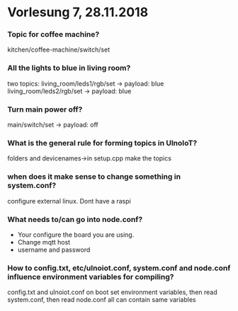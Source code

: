 # Vorlesung 7, 28.11.2018
### Topic for coffee machine?
kitchen/coffee-machine/switch/set
### All the lights to blue in living room?
two topics:
living_room/leds1/rgb/set -> payload: blue
living_room/leds2/rgb/set -> payload: blue
### Turn main power off?
main/switch/set -> payload: off
### What is the general rule for forming topics in UlnoIoT?
folders and devicenames->in setup.cpp make the topics
### when does it make sense to change something in system.conf?
configure external linux. Dont have a raspi
### What needs to/can go into node.conf?
* Your configure the board you are using.
* Change mqtt host
* username and password

### How to config.txt, etc/ulnoiot.conf, system.conf and node.conf influence environment variables for compiling?
config.txt and ulnoiot.conf on boot set environment variables, then read system.conf, then read node.conf
all can contain same variables




